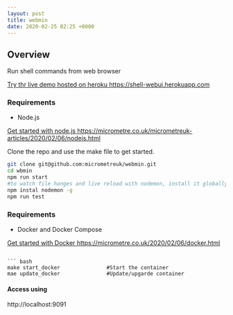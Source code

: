 ```yaml
---
layout: post
title: webmin
date: 2020-02-25 02:25 +0000
---
```

## Overview
Run shell commands from web browser

<a href="https://shell-webui.herokuapp.com/ " target="_blank"> Try thr live demo hosted on heroku https://shell-webui.herokuapp.com</a> 


### Requirements
- Node.js

<a href="https://micrometre.co.uk/micrometreuk-articles/2020/02/06/nodejs.html" target="_blank"> Get started with node.js  https://micrometre.co.uk/micrometreuk-articles/2020/02/06/nodejs.html </a> 

Clone the repo and use the make file to get started.

``` bash
git clone git@github.com:micrometreuk/webmin.git
cd wbmin
npm run start
#to watch file hanges and live reload with nodemon, install it globally
npm instal nodemon -g
npm run test
```

### Requirements
- Docker and Docker Compose


<a href="https://micrometre.co.uk/2020/02/06/docker.html" target="_blank"> Get  started with Docker  https://micrometre.co.uk/2020/02/06/docker.html</a> 

```

``` bash
make start_docker               #Start the container
mae update_docker               #Update/upgarde container
```


#### Access using
http://localhost:9091


